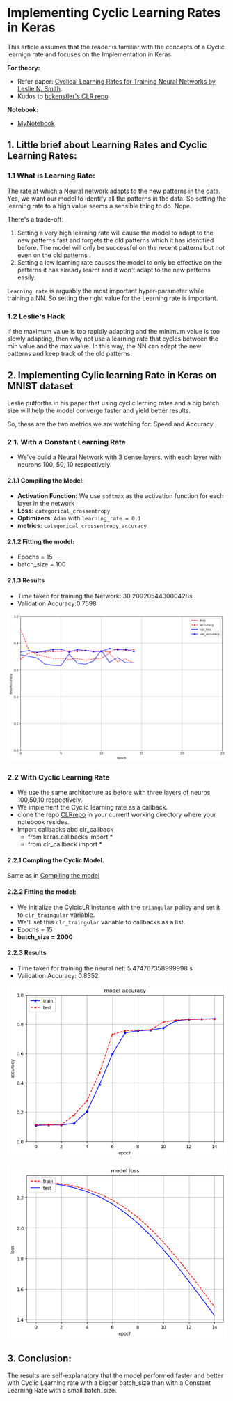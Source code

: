 # Implementing Cyclic Learning Rates in Keras

This article assumes that the reader is familiar with the concepts of a Cyclic learnign rate and focuses on the Implementation in Keras.

**For theory:**
- Refer paper: [Cyclical Learning Rates for Training Neural Networks by 
Leslie N. Smith](https://arxiv.org/abs/1506.01186).
- Kudos to [bckenstler's CLR repo](https://github.com/bckenstler/CLR)

**Notebook:**
- [MyNotebook](./Concept_cyclic-learning-rates.ipynb)

## 1. Little brief about Learning Rates and Cyclic Learning Rates:
### 1.1 What is Learning Rate:

The rate at which a Neural network adapts to the new patterns in the data. Yes, we want our model to identify all the patterns in the data. So setting the learning rate to a high value seems a sensible thing to do. Nope. 

There's a trade-off:
1. Setting a very high learning rate will cause the model to adapt to the new patterns fast and forgets the old patterns which it has identified before. The model will only be successful on the recent patterns but not even on the old patterns .
2. Setting a low learning rate causes the model to only be effective on the patterns it has already learnt and it won't adapt to the new patterns easily.

`Learning rate` is arguably the most important hyper-parameter while training a NN. So setting the right value for the Learning rate is important.

### 1.2 Leslie's Hack 
If the maximum value is too rapidly adapting and the minimum value is too slowly adapting, then why not use a learning rate that cycles between the min value and the max value. In this way, the NN can adapt the new patterns and keep track of the old patterns.

## 2. Implementing Cylic learning Rate in Keras on MNIST dataset
Leslie putforths in his paper that using cyclic lerning rates and a big batch size will help the model converge faster and yield better results.

So, these are the two metrics we are watching for: Speed and Accuracy.
### 2.1. With a Constant Learning Rate 
 - We've build a Neural Network with 3 dense layers, with each layer with neurons 100, 50, 10 respectively. 
 #### 2.1.1 Compiling the Model:
 - **Activation Function:** We use `softmax` as the activation function for each layer in the network
 - **Loss:** `categorical_crossentropy`
 - **Optimizers:** `Adam` with `learning_rate = 0.1`
 - **metrics:** `categorical_crossentropy_accuracy`
 #### 2.1.2 Fitting the model:
  - Epochs = 15
  - batch_size = 100
 #### 2.1.3 Results
 - Time taken for training the Network:  30.209205443000428s
 - Validation Accuracy:0.7598

 ![Epoch v loss/Accuracy: With Constant LR](cf542169-637e-4572-8556-bd7f1c85f03b.png)


### 2.2 With Cyclic Learning Rate
- We use the same architecture as before with three layers of neuros 100,50,10 respectively.
- We implement the Cyclic learning rate as a callback.
- clone the repo [CLRrepo](https://github.com/bckenstler/CLR) in your current working directory where your notebook resides.
- Import callbacks abd clr_callback
    - from keras.callbacks import *
    - from clr_callback import *

#### 2.2.1 Compling the Cyclic Model.
Same as in [Compiling the model](#2.1.1-compiling-the-model:)
#### 2.2.2 Fitting the model:
- We initialize the CylcicLR instance with the `triangular` policy and set it to `clr_traingular` variable.
- We'll set this `clr_traingular` variable to callbacks as a list.
- Epochs = 15
- **batch_size = 2000**
#### 2.2.3 Results
- Time taken for training the neural net:  5.474767358999998 s
- Validation Accuracy: 0.8352

![Epoch v Accuracy: With Cyclic LR](1ee1d418-a39d-4070-b584-5d0ff028cf72.png)


![Epoch v loss: With Cyclic LR](a38200e8-6c84-4f12-8748-ea3f548841d5.png)
## 3. Conclusion:
The results are self-explanatory that the model performed faster and better with Cyclic Learning rate with a bigger batch_size than with a Constant Learning Rate with a small batch_size.

<!-- step_size = 2000
iterations = 10000
The learning rate increases from 0.001 to 0.006 thorugh the iterations 0-2000 and then falls back from 0.006 to 0.001 throught the iteration range of 2000-4000. This happens through out the whole number of iterations

 - total no.of instances = 60000
 - epochs = 15
 - batch_size = 100
 - total no. of iterations per epoch = 600 * 100 = 60000
 - total no.of iterations for the whole training = 60000*15 = 900000

The accuracy and loss is calculated at the end of each epoch with a cyclic learning rate. -->
